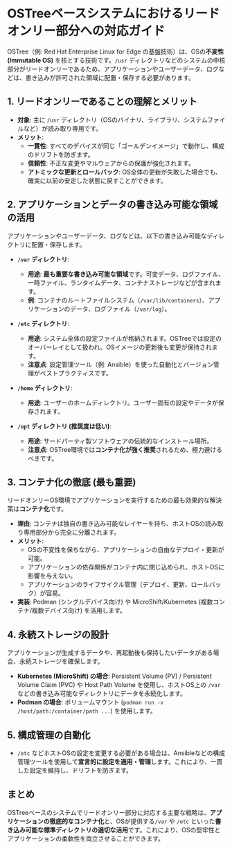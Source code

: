 # OSTreeベースシステムにおけるリードオンリー部分への対応ガイド

OSTree（例: Red Hat Enterprise Linux for Edge の基盤技術）は、OSの**不変性 (Immutable OS)** を核とする技術です。`/usr` ディレクトリなどのシステムの中核部分がリードオンリーであるため、アプリケーションやユーザーデータ、ログなどは、書き込みが許可された領域に配置・保存する必要があります。

## 1. リードオンリーであることの理解とメリット

* **対象**: 主に `/usr` ディレクトリ（OSのバイナリ、ライブラリ、システムファイルなど）が読み取り専用です。
* **メリット**:
    * **一貫性**: すべてのデバイスが同じ「ゴールデンイメージ」で動作し、構成のドリフトを防ぎます。
    * **信頼性**: 不正な変更やマルウェアからの保護が強化されます。
    * **アトミックな更新とロールバック**: OS全体の更新が失敗した場合でも、確実に以前の安定した状態に戻すことができます。

## 2. アプリケーションとデータの書き込み可能な領域の活用

アプリケーションやユーザーデータ、ログなどは、以下の書き込み可能なディレクトリに配置・保存します。

* **`/var` ディレクトリ**:
    * **用途**: **最も重要な書き込み可能な領域**です。可変データ、ログファイル、一時ファイル、ランタイムデータ、コンテナストレージなどが含まれます。
    * **例**: コンテナのルートファイルシステム（`/var/lib/containers`）、アプリケーションのデータ、ログファイル（`/var/log`）。

* **`/etc` ディレクトリ**:
    * **用途**: システム全体の設定ファイルが格納されます。OSTreeでは設定のオーバーレイとして扱われ、OSイメージの更新後も変更が保持されます。
    * **注意点**: 設定管理ツール（例: Ansible）を使った自動化とバージョン管理がベストプラクティスです。

* **`/home` ディレクトリ**:
    * **用途**: ユーザーのホームディレクトリ。ユーザー固有の設定やデータが保存されます。

* **`/opt` ディレクトリ (推奨度は低い)**:
    * **用途**: サードパーティ製ソフトウェアの伝統的なインストール場所。
    * **注意点**: OSTree環境では**コンテナ化が強く推奨**されるため、極力避けるべきです。

## 3. コンテナ化の徹底 (最も重要)

リードオンリーOS環境でアプリケーションを実行するための最も効果的な解決策は**コンテナ化**です。

* **理由**: コンテナは独自の書き込み可能なレイヤーを持ち、ホストOSの読み取り専用部分から完全に分離されます。
* **メリット**:
    * OSの不変性を保ちながら、アプリケーションの自由なデプロイ・更新が可能。
    * アプリケーションの依存関係がコンテナ内に閉じ込められ、ホストOSに影響を与えない。
    * アプリケーションのライフサイクル管理（デプロイ、更新、ロールバック）が容易。
* **実装**: Podman (シングルデバイス向け) や MicroShift/Kubernetes (複数コンテナ/複数デバイス向け) を活用します。

## 4. 永続ストレージの設計

アプリケーションが生成するデータや、再起動後も保持したいデータがある場合、永続ストレージを確保します。

* **Kubernetes (MicroShift) の場合**: Persistent Volume (PV) / Persistent Volume Claim (PVC) や Host Path Volume を使用し、ホストOS上の `/var` などの書き込み可能なディレクトリにデータを永続化します。
* **Podman の場合**: ボリュームマウント (`podman run -v /host/path:/container/path ...`) を使用します。

## 5. 構成管理の自動化

* `/etc` などホストOSの設定を変更する必要がある場合は、Ansibleなどの構成管理ツールを使用して**宣言的に設定を適用・管理**します。これにより、一貫した設定を維持し、ドリフトを防ぎます。

## まとめ

OSTreeベースのシステムでリードオンリー部分に対応する主要な戦略は、**アプリケーションの徹底的なコンテナ化**と、OSが提供する`/var` や `/etc` といった**書き込み可能な標準ディレクトリの適切な活用**です。これにより、OSの堅牢性とアプリケーションの柔軟性を両立させることができます。
